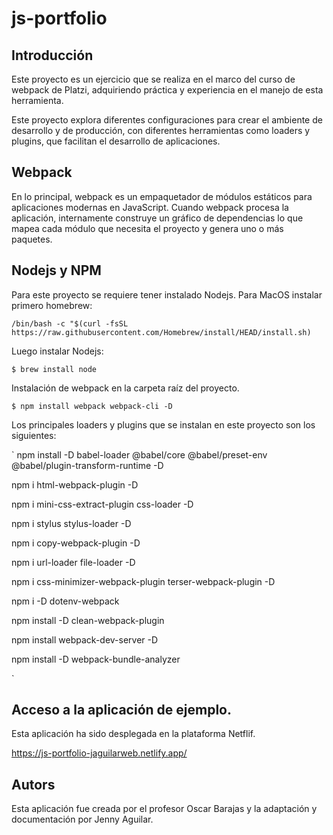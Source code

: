 # js-portfolio

## Introducción

Este proyecto es un ejercicio que se realiza en el marco del curso de webpack de Platzi, adquiriendo práctica y experiencia en el manejo de esta herramienta.

Este proyecto explora diferentes configuraciones para crear el ambiente de desarrollo y de producción, con diferentes herramientas como loaders y plugins, que facilitan el desarrollo de aplicaciones.

## Webpack

En lo principal, webpack es un empaquetador de módulos estáticos para aplicaciones modernas en JavaScript. Cuando webpack procesa la aplicación, internamente construye un gráfico de dependencias lo que mapea cada módulo que necesita el proyecto y genera uno o más paquetes.


## Nodejs y NPM

Para este proyecto se requiere tener instalado Nodejs.
Para MacOS instalar primero homebrew: 

`/bin/bash -c "$(curl -fsSL https://raw.githubusercontent.com/Homebrew/install/HEAD/install.sh)
`

Luego instalar Nodejs:

`
$ brew install node
`

Instalación de webpack en la carpeta raíz del proyecto.

`
$ npm install webpack webpack-cli -D
`

Los principales loaders y plugins que se instalan en este proyecto son los siguientes:

`
npm install -D babel-loader @babel/core @babel/preset-env @babel/plugin-transform-runtime -D

npm i html-webpack-plugin -D

npm i mini-css-extract-plugin css-loader -D

npm i stylus stylus-loader -D

npm i copy-webpack-plugin -D

npm i url-loader file-loader -D

npm i css-minimizer-webpack-plugin terser-webpack-plugin -D

npm i -D dotenv-webpack

npm install -D clean-webpack-plugin

npm install webpack-dev-server -D

npm install -D webpack-bundle-analyzer

`

## Acceso a la aplicación de ejemplo.

Esta aplicación ha sido desplegada en la plataforma Netflif.

https://js-portfolio-jaguilarweb.netlify.app/


## Autors

Esta aplicación fue creada por el profesor Oscar Barajas y la adaptación y documentación por Jenny Aguilar.

